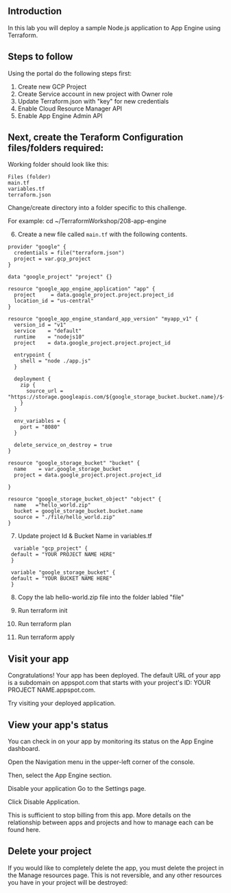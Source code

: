
## Introduction
In this lab you will deploy a sample Node.js application to App Engine using Terraform.

## Steps to follow
Using the portal do the following steps first:
  1. Create new GCP Project
  2. Create Service account in new project with Owner role
  3. Update Terraform.json with "key" for new credentials
  4. Enable Cloud Resource Manager API
  5. Enable App Engine Admin API

## Next, create the Teraform Configuration files/folders required:
Working folder should look like this:
    
    Files (folder)
    main.tf
    variables.tf
    terraform.json  
 
Change/create directory into a folder specific to this challenge.

For example: cd ~/TerraformWorkshop/208-app-engine

6. Create a new file called `main.tf` with the following contents. 

```hcl
provider "google" {
  credentials = file("terraform.json")
  project = var.gcp_project
}

data "google_project" "project" {}

resource "google_app_engine_application" "app" {
  project     = data.google_project.project.project_id
  location_id = "us-central"
}

resource "google_app_engine_standard_app_version" "myapp_v1" {
  version_id = "v1"
  service    = "default"
  runtime    = "nodejs10"
  project    = data.google_project.project.project_id

  entrypoint {
    shell = "node ./app.js"
  }

  deployment {
    zip {
      source_url = "https://storage.googleapis.com/${google_storage_bucket.bucket.name}/${google_storage_bucket_object.object.name}"
    }
  }

  env_variables = {
    port = "8080"
  }

  delete_service_on_destroy = true
}

resource "google_storage_bucket" "bucket" {
  name    = var.google_storage_bucket
  project = data.google_project.project.project_id

}

resource "google_storage_bucket_object" "object" {
  name   ="hello_world.zip"
  bucket = google_storage_bucket.bucket.name
  source = "./file/hello_world.zip"
}
```

 7. Update project Id & Bucket Name in variables.tf 


 ```hcl
   variable "gcp_project" {
  default = "YOUR PROJECT NAME HERE"
  }

  variable "google_storage_bucket" {
  default = "YOUR BUCKET NAME HERE"
  }
  ```
  8. Copy the lab hello-world.zip file into the folder labled "file"

 9. Run terraform init
10. Run terraform plan
11. Run terraform apply

## Visit your app
Congratulations! Your app has been deployed. The default URL of your app is a subdomain on appspot.com that starts with your project's ID: YOUR PROJECT NAME.appspot.com.

Try visiting your deployed application.

## View your app's status
You can check in on your app by monitoring its status on the App Engine dashboard.

Open the Navigation menu in the upper-left corner of the console.

Then, select the App Engine section.

Disable your application
Go to the Settings page.

Click Disable Application.

This is sufficient to stop billing from this app. More details on the relationship between apps and projects and how to manage each can be found here.

## Delete your project
If you would like to completely delete the app, you must delete the project in the Manage resources page. This is not reversible, and any other resources you have in your project will be destroyed:

